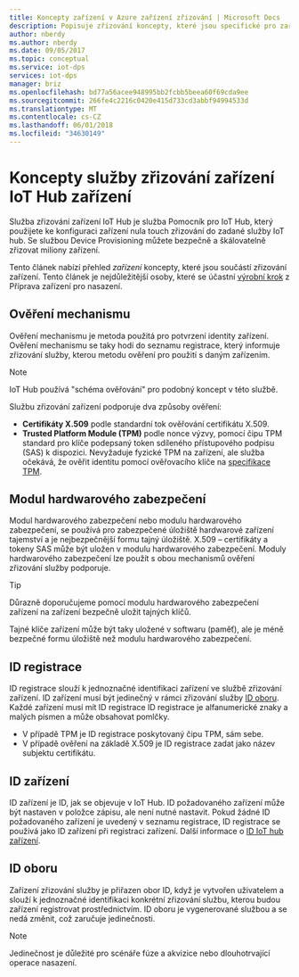 ```yaml
---
title: Koncepty zařízení v Azure zařízení zřizování | Microsoft Docs
description: Popisuje zřizování koncepty, které jsou specifické pro zařízení s služby zřizování zařízení a služby IoT Hub
author: nberdy
ms.author: nberdy
ms.date: 09/05/2017
ms.topic: conceptual
ms.service: iot-dps
services: iot-dps
manager: briz
ms.openlocfilehash: bd77a56acee948995bb2fcbb5beea60f69cda9ee
ms.sourcegitcommit: 266fe4c2216c0420e415d733cd3abbf94994533d
ms.translationtype: MT
ms.contentlocale: cs-CZ
ms.lasthandoff: 06/01/2018
ms.locfileid: "34630149"
---
```

# <a name="iot-hub-device-provisioning-service-device-concepts"></a>Koncepty služby zřizování zařízení IoT Hub zařízení

Služba zřizování zařízení IoT Hub je služba Pomocník pro IoT Hub, který použijete ke konfiguraci zařízení nula touch zřizování do zadané služby IoT hub. Se službou Device Provisioning můžete bezpečně a škálovatelně zřizovat miliony zařízení.

Tento článek nabízí přehled *zařízení* koncepty, které jsou součástí zřizování zařízení. Tento článek je nejdůležitější osoby, které se účastní [výrobní krok](about-iot-dps.md#manufacturing-step) z Příprava zařízení pro nasazení.

## <a name="attestation-mechanism"></a>Ověření mechanismu

Ověření mechanismu je metoda použitá pro potvrzení identity zařízení. Ověření mechanismu se taky hodí do seznamu registrace, který informuje zřizování služby, kterou metodu ověření pro použití s daným zařízením.

> [!NOTE]
> IoT Hub používá "schéma ověřování" pro podobný koncept v této službě.

Službu zřizování zařízení podporuje dva způsoby ověření:
* **Certifikáty X.509** podle standardní tok ověřování certifikátu X.509.
* **Trusted Platform Module (TPM)** podle nonce výzvy, pomocí čipu TPM standard pro klíče podepsaný token sdíleného přístupového podpisu (SAS) k dispozici. Nevyžaduje fyzické TPM na zařízení, ale služba očekává, že ověřit identitu pomocí ověřovacího klíče na [specifikace TPM](https://trustedcomputinggroup.org/work-groups/trusted-platform-module/).

## <a name="hardware-security-module"></a>Modul hardwarového zabezpečení

Modul hardwarového zabezpečení nebo modulu hardwarového zabezpečení, se používá pro zabezpečené úložiště hardwarové zařízení tajemství a je nejbezpečnější formu tajný úložiště. X.509 – certifikáty a tokeny SAS může být uložen v modulu hardwarového zabezpečení. Moduly hardwarového zabezpečení lze použít s obou mechanismů ověření zřizování služby podporuje.

> [!TIP]
> Důrazně doporučujeme pomocí modulu hardwarového zabezpečení zařízení na zařízení bezpečně uložit tajných klíčů.

Tajné klíče zařízení může být taky uložené v softwaru (paměť), ale je méně bezpečné formu úložiště než modulu hardwarového zabezpečení.

## <a name="registration-id"></a>ID registrace

ID registrace slouží k jednoznačné identifikaci zařízení ve službě zřizování zařízení. ID zařízení musí být jedinečný v rámci zřizování služby [ID oboru](#id-scope). Každé zařízení musí mít ID registrace ID registrace je alfanumerické znaky a malých písmen a může obsahovat pomlčky.

* V případě TPM je ID registrace poskytovaný čipu TPM, sám sebe.
* V případě ověření na základě X.509 je ID registrace zadat jako název subjektu certifikátu.

## <a name="device-id"></a>ID zařízení

ID zařízení je ID, jak se objevuje v IoT Hub. ID požadovaného zařízení může být nastaven v položce zápisu, ale není nutné nastavit. Pokud žádné ID požadovaného zařízení je uvedený v seznamu registrace, ID registrace se používá jako ID zařízení při registraci zařízení. Další informace o [ID IoT hub zařízení](../iot-hub/iot-hub-devguide-identity-registry.md).

## <a name="id-scope"></a>ID oboru

Zařízení zřizování služby je přiřazen obor ID, když je vytvořen uživatelem a slouží k jednoznačné identifikaci konkrétní zřizování službu, kterou budou zařízení registrovat prostřednictvím. ID oboru je vygenerované službou a se nedá změnit, což zaručuje jedinečnosti.

> [!NOTE]
> Jedinečnost je důležité pro scénáře fúze a akvizice nebo dlouhotrvající operace nasazení.

